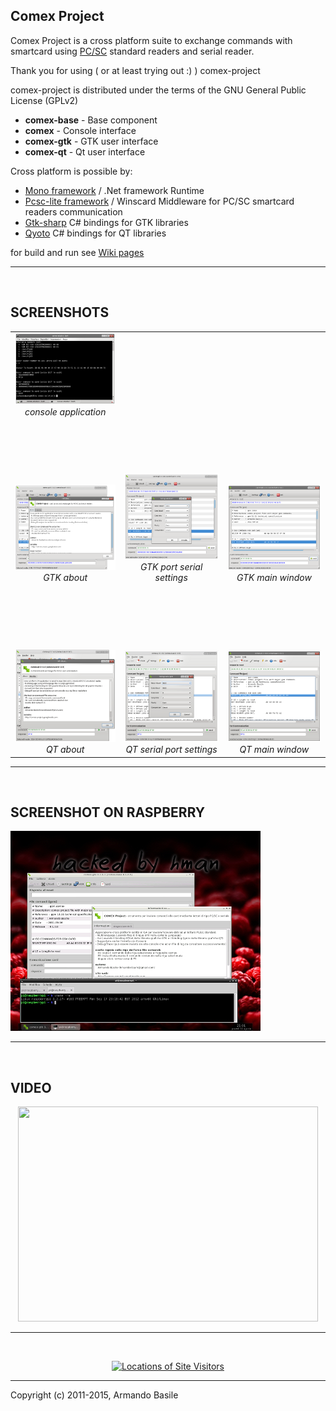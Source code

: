 ## Comex Project
Comex Project is a cross platform suite to exchange commands 
with smartcard using [PC/SC](http://www.pcscworkgroup.com/) standard readers and serial reader. 

Thank you for using ( or at least trying out :) ) comex-project

comex-project is distributed under the terms of the GNU General Public License (GPLv2)

* **comex-base** - Base component
* **comex**      - Console interface
* **comex-gtk**  - GTK user interface
* **comex-qt**   - Qt user interface

Cross platform is possible by:

* [Mono framework](http://www.mono-project.com/Main_Page) / .Net framework Runtime
* [Pcsc-lite framework](http://pcsclite.alioth.debian.org/) / Winscard Middleware for PC/SC smartcard readers communication
* [Gtk-sharp](http://www.mono-project.com/GtkSharp) C# bindings for GTK libraries
* [Qyoto](http://techbase.kde.org/Development/Languages/Qyoto) C# bindings for QT libraries

for build and run see [Wiki pages](https://github.com/armando-basile/comex-project/wiki)


---

<br />

## SCREENSHOTS ##
<table width='760' cellspacing='4'>
<tr><td width='250' align='center' valign='bottom' height='130'><a href='https://github.com/armando-basile/comex-project/blob/wiki/console_2.png'><img src='https://github.com/armando-basile/comex-project/blob/wiki/console_2_mini.png' border='0' /></a><i>console application</i></td><td width='250' align='center' valign='bottom'> </td><td width='250' align='center' valign='bottom'> </td></tr>
<tr><td width='250' align='center' valign='bottom' height='260'><a href='https://github.com/armando-basile/comex-project/blob/wiki/gtk_1.png'><img src='https://github.com/armando-basile/comex-project/blob/wiki/gtk_1_mini.png' border='0' /></a>
<i>GTK about</i></td><td width='250' align='center' valign='bottom'><a href='https://github.com/armando-basile/comex-project/blob/wiki/gtk_2.png'><img src='https://github.com/armando-basile/comex-project/blob/wiki/gtk_2_mini.png' border='0' /></a>
<i>GTK port serial settings</i></td><td width='250' align='center' valign='bottom'><a href='https://github.com/armando-basile/comex-project/blob/wiki/gtk_3.png'><img src='https://github.com/armando-basile/comex-project/blob/wiki/gtk_3_mini.png' border='0' /></a>
<i>GTK main window</i></td></tr>
<tr><td width='250' align='center' valign='bottom' height='270'><a href='https://github.com/armando-basile/comex-project/blob/wiki/qt_1.png'><img src='https://github.com/armando-basile/comex-project/blob/wiki/qt_1_mini.png' border='0' /></a>
<i>QT about</i></td><td width='250' align='center' valign='bottom'><a href='https://github.com/armando-basile/comex-project/blob/wiki/qt_2.png'><img src='https://github.com/armando-basile/comex-project/blob/wiki/qt_2_mini.png' border='0' /></a>
<i>QT serial port settings</i></td><td width='250' align='center' valign='bottom'><a href='https://github.com/armando-basile/comex-project/blob/wiki/qt_3.png'> <img src='https://github.com/armando-basile/comex-project/blob/wiki/qt_3_mini.png' border='0' /></a>
<i>QT main window</i></td></tr>
</table>

---

<br />

## SCREENSHOT ON RASPBERRY ##
<a href='https://github.com/armando-basile/comex-project/blob/wiki/comex_on_raspberry.png'> <img src='https://github.com/armando-basile/comex-project/blob/wiki/comex_on_raspberry_mini.jpg' border='0' /></a>

---

<br />

## VIDEO ##
<p align='center'><a href='http://www.youtube.com/watch?feature=player_embedded&v=Zw0smqVllEw' target='_blank'><img src='http://img.youtube.com/vi/Zw0smqVllEw/0.jpg' width='480' height=344 /></a></p>


---

<br />
<p align='center'><a href='http://m.maploco.com/details/cb12ebu8'><img src='http://www.maploco.com/vmap/4027760.png' alt='Locations of Site Visitors' title='Locations of Site Visitors' /></a></p>


---



Copyright (c) 2011-2015, Armando Basile



